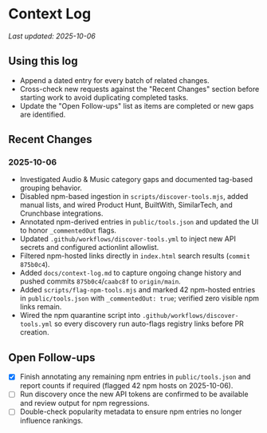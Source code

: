 # Context Log

_Last updated: 2025-10-06_

## Using this log
- Append a dated entry for every batch of related changes.
- Cross-check new requests against the "Recent Changes" section before starting work to avoid duplicating completed tasks.
- Update the "Open Follow-ups" list as items are completed or new gaps are identified.

## Recent Changes

### 2025-10-06
- Investigated Audio & Music category gaps and documented tag-based grouping behavior.
- Disabled npm-based ingestion in `scripts/discover-tools.mjs`, added manual lists, and wired Product Hunt, BuiltWith, SimilarTech, and Crunchbase integrations.
- Annotated npm-derived entries in `public/tools.json` and updated the UI to honor `_commentedOut` flags.
- Updated `.github/workflows/discover-tools.yml` to inject new API secrets and configured actionlint allowlist.
- Filtered npm-hosted links directly in `index.html` search results (`commit 875b0c4`).
- Added `docs/context-log.md` to capture ongoing change history and pushed commits `875b0c4`/`caabc8f` to `origin/main`.
- Added `scripts/flag-npm-tools.mjs` and marked 42 npm-hosted entries in `public/tools.json` with `_commentedOut: true`; verified zero visible npm links remain.
- Wired the npm quarantine script into `.github/workflows/discover-tools.yml` so every discovery run auto-flags registry links before PR creation.

## Open Follow-ups
- [x] Finish annotating any remaining npm entries in `public/tools.json` and report counts if required (flagged 42 npm hosts on 2025-10-06).
- [ ] Run discovery once the new API tokens are confirmed to be available and review output for npm regressions.
- [ ] Double-check popularity metadata to ensure npm entries no longer influence rankings.
